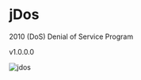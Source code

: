 # jDos
2010 (DoS) Denial of Service Program 

v1.0.0.0

![jdos](https://cloud.githubusercontent.com/assets/8336385/20858860/93313746-b903-11e6-819c-4d00f9cb2837.JPG)

